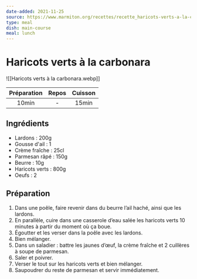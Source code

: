 ```yaml
---
date-added: 2021-11-25
source: https://www.marmiton.org/recettes/recette_haricots-verts-a-la-carbonara_308397.aspx
type: meal
dish: main-course
meal: lunch
---
```


# Haricots verts à la carbonara

![[Haricots verts à la carbonara.webp]]

| Préparation | Repos | Cuisson |
|:-----------:|:-----:|:-------:|
|    10min    |   -   |  15min  |

## Ingrédients

- Lardons : 200g
- Gousse d'ail : 1
- Crème fraîche : 25cl
- Parmesan râpé : 150g
- Beurre : 10g
- Haricots verts : 800g
- Oeufs : 2

## Préparation

1. Dans une poêle, faire revenir dans du beurre l’ail haché, ainsi que les lardons.
2. En parallèle, cuire dans une casserole d’eau salée les haricots verts 10 minutes à partir du moment où ça boue.
3. Égoutter et les verser dans la poêle avec les lardons.
4. Bien mélanger.
5. Dans un saladier : battre les jaunes d’œuf, la crème fraîche et 2 cuillères à soupe de parmesan.
6. Saler et poivrer.
7. Verser le tout sur les haricots verts et bien mélanger.
8. Saupoudrer du reste de parmesan et servir immédiatement.
